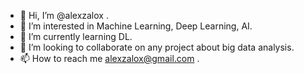 - 👋 Hi, I’m @alexzalox .
- 👀 I’m interested in Machine Learning, Deep Learning, AI.
- 🌱 I’m currently learning DL.
- 💞️ I’m looking to collaborate on any project about big data analysis.
- 📫 How to reach me alexzalox@gmail.com .

<!---
alexzalox/alexzalox is a ✨ special ✨ repository because its `README.md` (this file) appears on your GitHub profile.
You can click the Preview link to take a look at your changes.
--->
